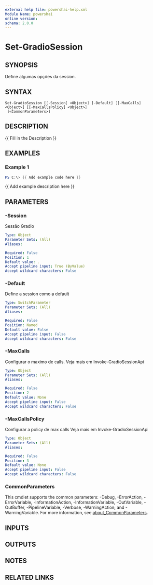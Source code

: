 ```yaml
---
external help file: powershai-help.xml
Module Name: powershai
online version:
schema: 2.0.0
---
```


# Set-GradioSession

## SYNOPSIS
Define algumas opções da session.

## SYNTAX

```
Set-GradioSession [[-Session] <Object>] [-Default] [[-MaxCalls] <Object>] [[-MaxCallsPolicy] <Object>]
 [<CommonParameters>]
```

## DESCRIPTION
{{ Fill in the Description }}

## EXAMPLES

### Example 1
```powershell
PS C:\> {{ Add example code here }}
```

{{ Add example description here }}

## PARAMETERS

### -Session
Sessão Gradio

```yaml
Type: Object
Parameter Sets: (All)
Aliases:

Required: False
Position: 1
Default value: .
Accept pipeline input: True (ByValue)
Accept wildcard characters: False
```

### -Default
Define a session como a default

```yaml
Type: SwitchParameter
Parameter Sets: (All)
Aliases:

Required: False
Position: Named
Default value: False
Accept pipeline input: False
Accept wildcard characters: False
```

### -MaxCalls
Configurar o maximo de calls.
Veja mais em Invoke-GradioSessionApi

```yaml
Type: Object
Parameter Sets: (All)
Aliases:

Required: False
Position: 2
Default value: None
Accept pipeline input: False
Accept wildcard characters: False
```

### -MaxCallsPolicy
Configurar a policy de max calls Veja mais em Invoke-GradioSessionApi

```yaml
Type: Object
Parameter Sets: (All)
Aliases:

Required: False
Position: 3
Default value: None
Accept pipeline input: False
Accept wildcard characters: False
```

### CommonParameters
This cmdlet supports the common parameters: -Debug, -ErrorAction, -ErrorVariable, -InformationAction, -InformationVariable, -OutVariable, -OutBuffer, -PipelineVariable, -Verbose, -WarningAction, and -WarningVariable. For more information, see [about_CommonParameters](http://go.microsoft.com/fwlink/?LinkID=113216).

## INPUTS

## OUTPUTS

## NOTES

## RELATED LINKS
